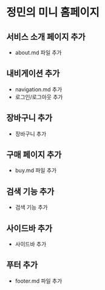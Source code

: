 # 정민의 미니 홈페이지 

## 서비스 소개 페이지 추가
- about.md 파일 추가

## 내비게이션 추가
- navigation.md 추가
- 로그인/로그아웃 추가

## 장바구니 추가
- 장바구니 추가

## 구매 페이지 추가
- buy.md 파일 추가

## 검색 기능 추가
- 검색 기능 추가

## 사이드바 추가
- 사이드바 추가

## 푸터 추가 
- footer.md 파일 추가
